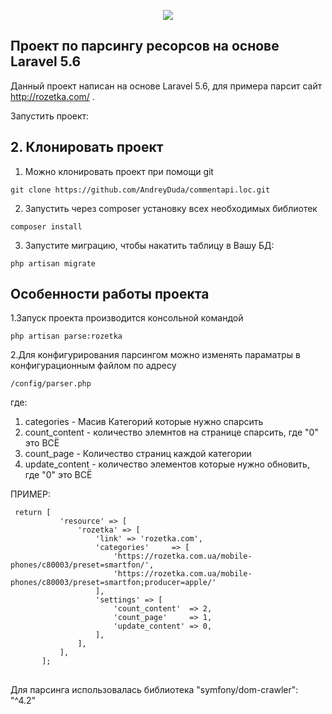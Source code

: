 <p align="center"><img src="https://laravel.com/assets/img/components/logo-laravel.svg"></p>
 
## Проект по парсингу ресорсов на основе Laravel 5.6
Данный проект написан на основе Laravel 5.6, для примера парсит сайт http://rozetka.com/ . 

Запустить проект:

## 2. Клонировать проект 
1. Можно клонировать проект при помощи git 
<pre>
<code>git clone https://github.com/AndreyDuda/commentapi.loc.git</code>
</pre>
2. Запустить через composer установку всех необходимых библиотек
<pre>
<code>composer install</code>
</pre>
3. Запустите миграцию, чтобы накатить таблицу в Вашу БД:
<pre>
<code>php artisan migrate</code>
</pre>

## Особенности работы проекта

1.Запуск проекта производится консольной командой
<pre>
<code>php artisan parse:rozetka</code>
</pre>
2.Для конфигурирования парсингом можно изменять параматры в конфигурационным файлом по адресу
<pre>
<code>/config/parser.php</code>
</pre>
где:
1. categories - Масив Категорий которые нужно спарсить
2. count_content - количество элемнтов на странице спарсить, где "0" это ВСЁ
3. count_page - Количество страниц каждой категории
4. update_content - количество элементов которые нужно обновить, где "0" это ВСЁ

ПРИМЕР:
<pre>
<code> return [
           'resource' => [
               'rozetka' => [
                   'link' => 'rozetka.com',
                   'categories'     => [
                       'https://rozetka.com.ua/mobile-phones/c80003/preset=smartfon/',
                       'https://rozetka.com.ua/mobile-phones/c80003/preset=smartfon;producer=apple/'
                   ],
                   'settings' => [
                       'count_content'  => 2,
                       'count_page'     => 1,
                       'update_content' => 0,
                   ],
               ],
           ],
       ];
</code>
</pre>

Для парсинга использовалась библиотека "symfony/dom-crawler": "^4.2"

